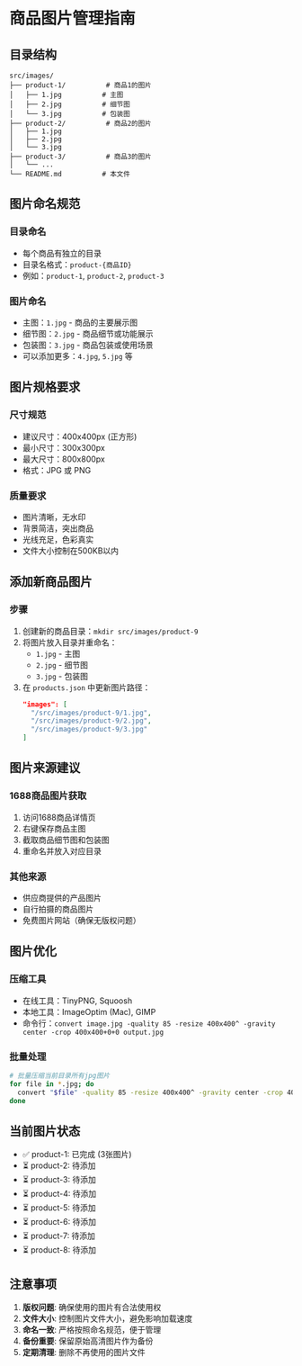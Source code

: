 # 商品图片管理指南

## 目录结构

```
src/images/
├── product-1/          # 商品1的图片
│   ├── 1.jpg          # 主图
│   ├── 2.jpg          # 细节图
│   └── 3.jpg          # 包装图
├── product-2/          # 商品2的图片
│   ├── 1.jpg
│   ├── 2.jpg
│   └── 3.jpg
├── product-3/          # 商品3的图片
│   └── ...
└── README.md          # 本文件
```

## 图片命名规范

### 目录命名
- 每个商品有独立的目录
- 目录名格式：`product-{商品ID}`
- 例如：`product-1`, `product-2`, `product-3`

### 图片命名
- 主图：`1.jpg` - 商品的主要展示图
- 细节图：`2.jpg` - 商品细节或功能展示
- 包装图：`3.jpg` - 商品包装或使用场景
- 可以添加更多：`4.jpg`, `5.jpg` 等

## 图片规格要求

### 尺寸规范
- 建议尺寸：400x400px (正方形)
- 最小尺寸：300x300px
- 最大尺寸：800x800px
- 格式：JPG 或 PNG

### 质量要求
- 图片清晰，无水印
- 背景简洁，突出商品
- 光线充足，色彩真实
- 文件大小控制在500KB以内

## 添加新商品图片

### 步骤
1. 创建新的商品目录：`mkdir src/images/product-9`
2. 将图片放入目录并重命名：
   - `1.jpg` - 主图
   - `2.jpg` - 细节图
   - `3.jpg` - 包装图
3. 在 `products.json` 中更新图片路径：
   ```json
   "images": [
     "/src/images/product-9/1.jpg",
     "/src/images/product-9/2.jpg",
     "/src/images/product-9/3.jpg"
   ]
   ```

## 图片来源建议

### 1688商品图片获取
1. 访问1688商品详情页
2. 右键保存商品主图
3. 截取商品细节图和包装图
4. 重命名并放入对应目录

### 其他来源
- 供应商提供的产品图片
- 自行拍摄的商品图片
- 免费图片网站（确保无版权问题）

## 图片优化

### 压缩工具
- 在线工具：TinyPNG, Squoosh
- 本地工具：ImageOptim (Mac), GIMP
- 命令行：`convert image.jpg -quality 85 -resize 400x400^ -gravity center -crop 400x400+0+0 output.jpg`

### 批量处理
```bash
# 批量压缩当前目录所有jpg图片
for file in *.jpg; do
  convert "$file" -quality 85 -resize 400x400^ -gravity center -crop 400x400+0+0 "compressed_$file"
done
```

## 当前图片状态

- ✅ product-1: 已完成 (3张图片)
- ⏳ product-2: 待添加
- ⏳ product-3: 待添加
- ⏳ product-4: 待添加
- ⏳ product-5: 待添加
- ⏳ product-6: 待添加
- ⏳ product-7: 待添加
- ⏳ product-8: 待添加

## 注意事项

1. **版权问题**: 确保使用的图片有合法使用权
2. **文件大小**: 控制图片文件大小，避免影响加载速度
3. **命名一致**: 严格按照命名规范，便于管理
4. **备份重要**: 保留原始高清图片作为备份
5. **定期清理**: 删除不再使用的图片文件
